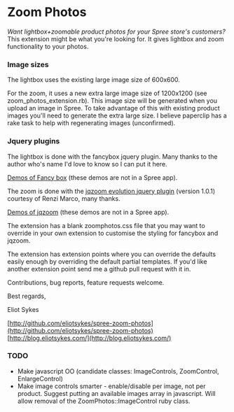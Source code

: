 # Zoom Photos #
_Want lightbox+zoomable product photos for your Spree store's customers?_  
This extension might be what you're looking for.  It gives lightbox and zoom
functionality to your photos.

### Image sizes ###
The lightbox uses the existing large image size of 600x600.

For the zoom, it uses a new extra large image size of 1200x1200
(see zoom_photos_extension.rb).  This image size will be generated when you
upload an image in Spree.  To take advantage of this with existing product
images you'll need to generate the extra large size.  I believe paperclip has a
rake task to help with regenerating images (unconfirmed).

### Jquery plugins ###
The lightbox is done with the fancybox jquery plugin.  Many thanks to the author
who's name I'd love to know so I can put it here.

[Demos of Fancy box](http://fancybox.net/example)
(these demos are not in a Spree app).

The zoom is done with the
[jqzoom evolution jquery plugin](http://www.mind-projects.it/projects/jqzoom/)
(version 1.0.1) courtesy of Renzi Marco, many thanks.

[Demos of jqzoom](http://www.mind-projects.it/projects/jqzoom/demos.php)
(these demos are not in a Spree app).

The extension has a blank zoomphotos.css file that you may want to override in
your own extension to customise the styling for fancybox and jqzoom.

The extension has extension points where you can override the defaults easily
enough by overriding the default partial templates. If you'd like another
extension point send me a github pull request with it in.

Contributions, bug reports, feature requests welcome.

Best regards,

Eliot Sykes

[http://github.com/eliotsykes/spree-zoom-photos](http://github.com/eliotsykes/spree-zoom-photos)   
[http://blog.eliotsykes.com/](http://blog.eliotsykes.com/)

### TODO ###

*   Make javascript OO (candidate classes: ImageControls, ZoomControl, EnlargeControl)
*   Make image controls smarter - enable/disable per image, not per product.  Suggest
    putting an available images array in javascript.  Will allow removal of the
    ZoomPhotos::ImageControl ruby class.

